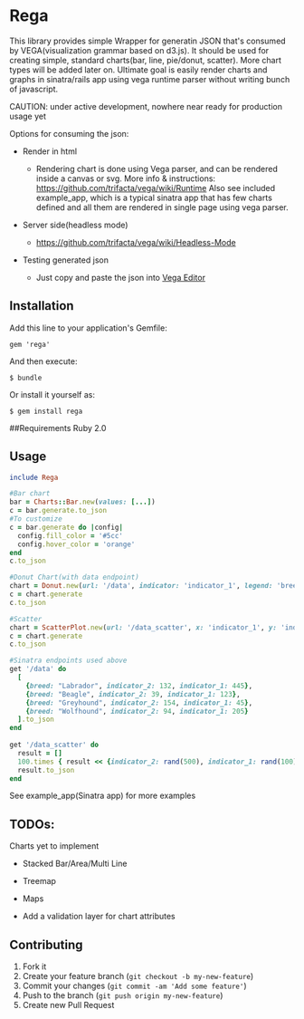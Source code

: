 # Rega
This library provides simple Wrapper for generatin JSON that's consumed by VEGA(visualization grammar based on d3.js). It should be used for creating simple, standard charts(bar, line, pie/donut, scatter). More chart types will be added later on. Ultimate goal is easily render charts and graphs in sinatra/rails app using vega runtime parser without writing bunch of javascript. 

CAUTION: under active development, nowhere near ready for production usage yet

Options for consuming the json:
* Render in html
    * Rendering chart is done using Vega parser, and can be rendered inside a canvas or svg. More info & instructions: https://github.com/trifacta/vega/wiki/Runtime
Also see included example_app, which is a typical sinatra app that has few charts defined and all them are rendered in single page using vega parser. 

* Server side(headless mode)
  * https://github.com/trifacta/vega/wiki/Headless-Mode
  
* Testing generated json
  * Just copy and paste the json into [Vega Editor](http://trifacta.github.io/vega/editor/)

## Installation

Add this line to your application's Gemfile:

    gem 'rega'

And then execute:

    $ bundle

Or install it yourself as:

    $ gem install rega

##Requirements
Ruby 2.0

## Usage
```ruby
include Rega

#Bar chart
bar = Charts::Bar.new(values: [...])
c = bar.generate.to_json
#To customize
c = bar.generate do |config|
  config.fill_color = '#5cc'
  config.hover_color = 'orange'
end
c.to_json

#Donut Chart(with data endpoint)
chart = Donut.new(url: '/data', indicator: 'indicator_1', legend: 'breed') 
c = chart.generate
c.to_json

#Scatter
chart = ScatterPlot.new(url: '/data_scatter', x: 'indicator_1', y: 'indicator_2') 
c = chart.generate
c.to_json

#Sinatra endpoints used above
get '/data' do
  [
    {breed: "Labrador", indicator_2: 132, indicator_1: 445},
    {breed: "Beagle", indicator_2: 39, indicator_1: 123},
    {breed: "Greyhound", indicator_2: 154, indicator_1: 45},
    {breed: "Wolfhound", indicator_2: 94, indicator_1: 205}
  ].to_json
end
  
get '/data_scatter' do
  result = []
  100.times { result << {indicator_2: rand(500), indicator_1: rand(100)} }
  result.to_json
end
```

See example_app(Sinatra app) for more examples

## TODOs: 
Charts yet to implement
* Stacked Bar/Area/Multi Line
* Treemap
* Maps

* Add a validation layer for chart attributes



## Contributing

1. Fork it
2. Create your feature branch (`git checkout -b my-new-feature`)
3. Commit your changes (`git commit -am 'Add some feature'`)
4. Push to the branch (`git push origin my-new-feature`)
5. Create new Pull Request
